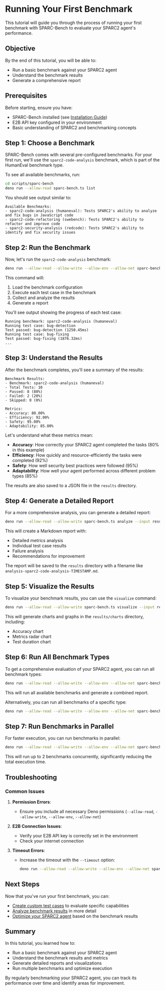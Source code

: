 # Running Your First Benchmark

This tutorial will guide you through the process of running your first benchmark with SPARC-Bench to evaluate your SPARC2 agent's performance.

## Objective

By the end of this tutorial, you will be able to:
- Run a basic benchmark against your SPARC2 agent
- Understand the benchmark results
- Generate a comprehensive report

## Prerequisites

Before starting, ensure you have:
- SPARC-Bench installed (see [Installation Guide](../getting-started/installation.md))
- E2B API key configured in your environment
- Basic understanding of SPARC2 and benchmarking concepts

## Step 1: Choose a Benchmark

SPARC-Bench comes with several pre-configured benchmarks. For your first run, we'll use the `sparc2-code-analysis` benchmark, which is part of the HumanEval benchmark type.

To see all available benchmarks, run:

```bash
cd scripts/sparc-bench
deno run --allow-read sparc-bench.ts list
```

You should see output similar to:

```
Available Benchmarks:
- sparc2-code-analysis (humaneval): Tests SPARC2's ability to analyze and fix bugs in JavaScript code
- sparc2-code-refactoring (swebench): Tests SPARC2's ability to refactor and improve code
- sparc2-security-analysis (redcode): Tests SPARC2's ability to identify and fix security issues
```

## Step 2: Run the Benchmark

Now, let's run the `sparc2-code-analysis` benchmark:

```bash
deno run --allow-read --allow-write --allow-env --allow-net sparc-bench.ts run --benchmark sparc2-code-analysis
```

This command will:
1. Load the benchmark configuration
2. Execute each test case in the benchmark
3. Collect and analyze the results
4. Generate a report

You'll see output showing the progress of each test case:

```
Running benchmark: sparc2-code-analysis (humaneval)
Running test case: bug-detection
Test passed: bug-detection (1250.45ms)
Running test case: bug-fixing
Test passed: bug-fixing (1876.32ms)
...
```

## Step 3: Understand the Results

After the benchmark completes, you'll see a summary of the results:

```
Benchmark Results:
- Benchmark: sparc2-code-analysis (humaneval)
- Total Tests: 10
- Passed: 8 (80%)
- Failed: 2 (20%)
- Skipped: 0 (0%)

Metrics:
- Accuracy: 80.00%
- Efficiency: 92.00%
- Safety: 95.00%
- Adaptability: 85.00%
```

Let's understand what these metrics mean:

- **Accuracy**: How correctly your SPARC2 agent completed the tasks (80% in this example)
- **Efficiency**: How quickly and resource-efficiently the tasks were completed (92%)
- **Safety**: How well security best practices were followed (95%)
- **Adaptability**: How well your agent performed across different problem types (85%)

The results are also saved to a JSON file in the `results` directory.

## Step 4: Generate a Detailed Report

For a more comprehensive analysis, you can generate a detailed report:

```bash
deno run --allow-read --allow-write sparc-bench.ts analyze --input results/humaneval-sparc2-code-analysis-*.json
```

This will create a Markdown report with:
- Detailed metrics analysis
- Individual test case results
- Failure analysis
- Recommendations for improvement

The report will be saved to the `results` directory with a filename like `analysis-sparc2-code-analysis-TIMESTAMP.md`.

## Step 5: Visualize the Results

To visualize your benchmark results, you can use the `visualize` command:

```bash
deno run --allow-read --allow-write sparc-bench.ts visualize --input results/humaneval-sparc2-code-analysis-*.json
```

This will generate charts and graphs in the `results/charts` directory, including:
- Accuracy chart
- Metrics radar chart
- Test duration chart

## Step 6: Run All Benchmark Types

To get a comprehensive evaluation of your SPARC2 agent, you can run all benchmark types:

```bash
deno run --allow-read --allow-write --allow-env --allow-net sparc-bench.ts run --all
```

This will run all available benchmarks and generate a combined report.

Alternatively, you can run all benchmarks of a specific type:

```bash
deno run --allow-read --allow-write --allow-env --allow-net sparc-bench.ts run --type humaneval
```

## Step 7: Run Benchmarks in Parallel

For faster execution, you can run benchmarks in parallel:

```bash
deno run --allow-read --allow-write --allow-env --allow-net sparc-bench.ts run --all --parallel --max-concurrent 2
```

This will run up to 2 benchmarks concurrently, significantly reducing the total execution time.

## Troubleshooting

### Common Issues

1. **Permission Errors**:
   - Ensure you include all necessary Deno permissions (`--allow-read`, `--allow-write`, `--allow-env`, `--allow-net`)

2. **E2B Connection Issues**:
   - Verify your E2B API key is correctly set in the environment
   - Check your internet connection

3. **Timeout Errors**:
   - Increase the timeout with the `--timeout` option:
     ```bash
     deno run --allow-read --allow-write --allow-env --allow-net sparc-bench.ts run --benchmark sparc2-code-analysis --timeout 60000
     ```

## Next Steps

Now that you've run your first benchmark, you can:
- [Create custom test cases](./02-creating-custom-test-cases.md) to evaluate specific capabilities
- [Analyze benchmark results](./03-analyzing-results.md) in more detail
- [Optimize your SPARC2 agent](./04-optimizing-accuracy.md) based on the benchmark results

## Summary

In this tutorial, you learned how to:
- Run a basic benchmark against your SPARC2 agent
- Understand the benchmark results and metrics
- Generate detailed reports and visualizations
- Run multiple benchmarks and optimize execution

By regularly benchmarking your SPARC2 agent, you can track its performance over time and identify areas for improvement.
